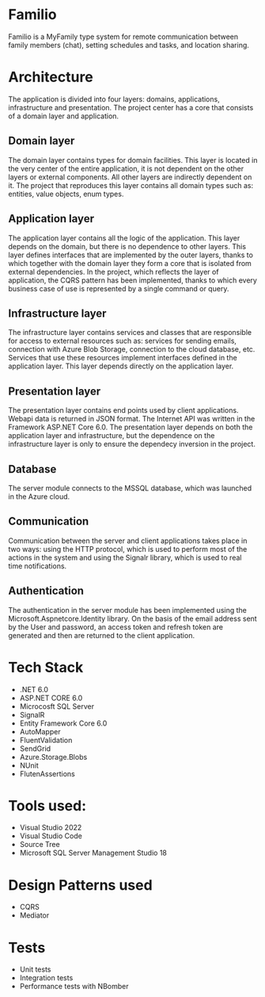 # Familio
Familio is a MyFamily type system for remote communication between family members (chat), setting schedules and tasks, and location sharing.

# Architecture
The application is divided into four layers: domains, applications, infrastructure and presentation. The project center has a core that consists of a domain layer and application.

## Domain layer
The domain layer contains types for domain facilities. This layer is located in the very center of the entire application, it is not dependent on the other layers or external components. All other layers are indirectly dependent on it. The project that reproduces this layer contains all domain types such as: entities, value objects, enum types.

## Application layer
The application layer contains all the logic of the application. This layer depends on the domain, but there is no dependence to other layers. This layer defines interfaces that are implemented by the outer layers, thanks to which together with the domain layer they form a core that is isolated from external dependencies. In the project, which reflects the layer of application, the CQRS pattern has been implemented, thanks to which every business case of use is represented by a single command or query.

## Infrastructure layer
The infrastructure layer contains services and classes that are responsible for access to external resources such as: services for sending emails, connection with Azure Blob Storage, connection to the cloud database, etc. Services that use these resources implement interfaces defined in the application layer. This layer depends directly on the application layer.

## Presentation layer
The presentation layer contains end points used by client applications. Webapi data is returned in JSON format. The Internet API was written in the Framework ASP.NET Core 6.0. The presentation layer depends on both the application layer and infrastructure, but the dependence on the infrastructure layer is only to ensure the dependecy inversion in the project.

## Database
The server module connects to the MSSQL database, which was launched in the Azure cloud.

## Communication
Communication between the server and client applications takes place in two ways: using the HTTP protocol, which is used to perform most of the actions in the system and using the Signalr library, which is used to real time notifications.

## Authentication
The authentication in the server module has been implemented using the Microsoft.Aspnetcore.Identity library. On the basis of the email address sent by the User and password, an access token and refresh token are generated and then are returned to the client application.

# Tech Stack
* .NET 6.0
* ASP.NET CORE 6.0
* Microcosft SQL Server
* SignalR
* Entity Framework Core 6.0
* AutoMapper
* FluentValidation
* SendGrid
* Azure.Storage.Blobs
* NUnit
* FlutenAssertions

# Tools used:
* Visual Studio 2022
* Visual Studio Code
* Source Tree
* Microsoft SQL Server Management Studio 18

# Design Patterns used
* CQRS
* Mediator

# Tests
* Unit tests
* Integration tests
* Performance tests with NBomber
